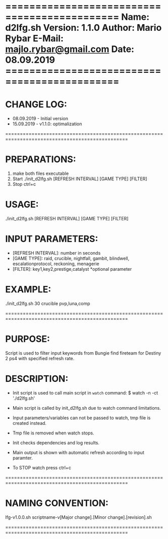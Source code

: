 =============================================
Name:         d2lfg.sh
Version:      1.1.0
Author:       Mario Rybar
E-Mail:       majlo.rybar@gmail.com
Date:         08.09.2019 =============================================
====================================================
# CHANGE LOG:
  - 08.09.2019 - Initial version
  - 15.09.2019 - v1.1.0: optimalization

================================================================================================
# PREPARATIONS:
  1. make both files executable
  2. Start ./init_d2lfg.sh [REFRESH INTERVAL] [GAME TYPE] [FILTER]
  3. Stop ctrl+c

# USAGE:
  ./init_d2lfg.sh [REFRESH INTERVAL] [GAME TYPE] [FILTER]

# INPUT PARAMETERS:
- [REFRESH INTERVAL]: number in seconds
- [GAME TYPE]: raid, crucible, nightfall, gambit, blindwell, escalationprotocol, reckoning, menagerie
- [FILTER]: key1,key2,prestige,catalyst   *optional parameter

# EXAMPLE:
  ./init_d2lfg.sh 30 crucible pvp,luna,comp

================================================================================================
# PURPOSE:
  Script is used to filter input keywords from Bungie find fireteam for Destiny 2 ps4 with specified refresh rate.

# DESCRIPTION:
  - Init script is used to call main script in `watch` command:
    $ watch -n <refresh interval> -ct './d2lfg.sh'

  - Main script is called by init_d2lfg.sh due to watch command limitations.
  - Input parameters/variables can not be passed to watch, tmp file is created instead.
  - Tmp file is removed when watch stops.
  - Init checks dependencies and log results.
  - Main output is shown with automatic refresh according to input paramter.
  - To STOP watch press ctrl+c

================================================================================================
# NAMING CONVENTION:
  lfg-v1.0.0.sh
  scriptname-v[Major change].[Minor change].[revision].sh

================================================================================================
